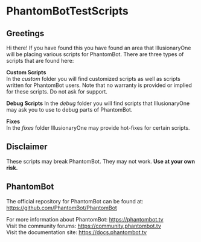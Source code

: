 # PhantomBotTestScripts

## Greetings
Hi there! If you have found this you have found an area that IllusionaryOne will be placing various scripts for PhantomBot.  There are three types of scripts that are found here:    

**Custom Scripts**    
In the *custom* folder you will find customized scripts as well as scripts written for PhantomBot users.  Note that no warranty is provided or implied for these scripts.  Do not ask for support.

**Debug Scripts**
In the *debug* folder you will find scripts that IllusionaryOne may ask you to use to debug parts of PhantomBot.

**Fixes**    
In the *fixes* folder IllusionaryOne may provide hot-fixes for certain scripts.

## Disclaimer
These scripts may break PhantomBot.  They may not work.  **Use at your own risk.**  

## PhantomBot
The official repository for PhantomBot can be found at: https://github.com/PhantomBot/PhantomBot

For more information about PhantomBot: https://phantombot.tv    
Visit the community forums: https://community.phantombot.tv    
Visit the documentation site: https://docs.phantombot.tv
